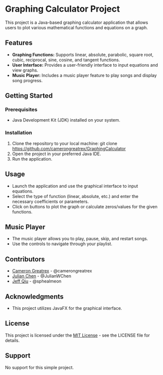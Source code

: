 # Graphing Calculator Project

This project is a Java-based graphing calculator application that allows users to plot various mathematical functions and equations on a graph.

## Features

- **Graphing Functions:** Supports linear, absolute, parabolic, square root, cubic, reciprocal, sine, cosine, and tangent functions.
- **User Interface:** Provides a user-friendly interface to input equations and view graphs.
- **Music Player:** Includes a music player feature to play songs and display song progress.

## Getting Started

### Prerequisites

- Java Development Kit (JDK) installed on your system.

### Installation

1. Clone the repository to your local machine: git clone https://github.com/camerongreatrex/GraphingCalculator
2. Open the project in your preferred Java IDE.
3. Run the application.

## Usage

- Launch the application and use the graphical interface to input equations.
- Select the type of function (linear, absolute, etc.) and enter the necessary coefficients or parameters.
- Click on buttons to plot the graph or calculate zeros/values for the given functions.

## Music Player

- The music player allows you to play, pause, skip, and restart songs.
- Use the controls to navigate through your playlist.

## Contributors

- [Cameron Greatrex]([link-to-cameron-github](https://github.com/camerongreatrex)) - @camerongreatrex
- [Julian Chen]([link-to-julian-github](https://github.com/JulianWChen)) - @JulianWChen
- [Jeff Qiu]([link-to-jeff-github](https://github.com/sphealmeon)) - @sphealmeon

## Acknowledgments

- This project utilizes JavaFX for the graphical interface.

## License

This project is licensed under the [MIT License](LICENSE) - see the LICENSE file for details.

## Support

No support for this simple project.
